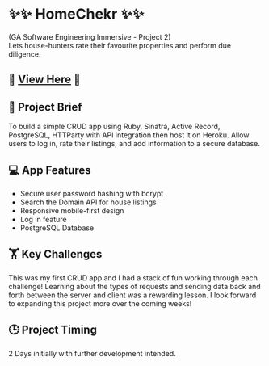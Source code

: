 # ✨✨ HomeChekr ✨✨
(GA Software Engineering Immersive - Project 2)
<br>
Lets house-hunters rate their favourite properties and perform due diligence.

## 🏡 [View Here](https://homechekr.herokuapp.com/) 🏡

<!--
<a href="">
  <img src="" width="200" height="270" alt="screenshot">
</a>
-->

## 📜 Project Brief
To build a simple CRUD app using Ruby, Sinatra, Active Record, PostgreSQL, HTTParty with API integration then host it on Heroku. Allow users to log in, rate their listings, and add information to a secure database.


## 💻 App Features
- Secure user password hashing with bcrypt
- Search the Domain API for house listings
- Responsive mobile-first design
- Log in feature
- PostgreSQL Database
<!-- - Image uploads -->


## 🏋️ Key Challenges
This was my first CRUD app and I had a stack of fun working through each challenge! Learning about the types of requests and sending data back and forth between the server and client was a rewarding lesson. I look forward to expanding this project more over the coming weeks!


## 🕒 Project Timing
2 Days initially with further development intended.
